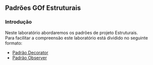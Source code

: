 ## Padrões GOf Estruturais

### Introdução
Neste laboratório abordaremos os padrões de projeto Estruturais.<br/>
Para facilitar a compreensão este laboratório está dividido no seguinte formato:
 * [Padrão Decorator](./parte1/)
 * [Padrão Observer](./parte2/)
